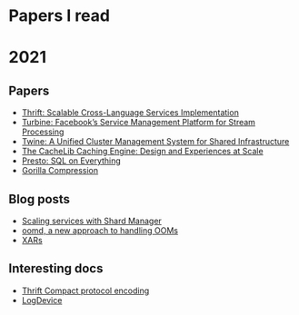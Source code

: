 # Papers I read

# 2021
## Papers
* [Thrift: Scalable Cross-Language Services Implementation](https://thrift.apache.org/static/files/thrift-20070401.pdf)
* [Turbine: Facebook’s Service Management Platform
for Stream Processing](https://research.fb.com/wp-content/uploads/2020/05/Turbine-Facebook%E2%80%99s-Service-Management-Platform-for-Stream-Processing.pdf)
* [Twine: A Unified Cluster Management System for Shared Infrastructure](https://engineering.fb.com/2020/11/11/data-center-engineering/twine-2/)
* [The CacheLib Caching Engine: Design and Experiences at Scale](https://research.fb.com/publications/the-cachelib-caching-engine-design-and-experiences-at-scale/)
* [Presto: SQL on Everything](https://research.fb.com/publications/presto-sql-on-everything/)
* [Gorilla Compression](http://www.vldb.org/pvldb/vol8/p1816-teller.pdf)


## Blog posts
* [Scaling services with Shard Manager](https://engineering.fb.com/2020/08/24/production-engineering/scaling-services-with-shard-manager/)
* [oomd, a new approach to handling OOMs](https://engineering.fb.com/2018/07/19/production-engineering/oomd/)
* [XARs](https://engineering.fb.com/2018/07/13/data-infrastructure/xars-a-more-efficient-open-source-system-for-self-contained-executables/)

## Interesting docs
* [Thrift Compact protocol encoding](https://github.com/apache/thrift/blob/master/doc/specs/thrift-compact-protocol.md)
* [LogDevice](https://logdevice.io/docs/Concepts.html)

